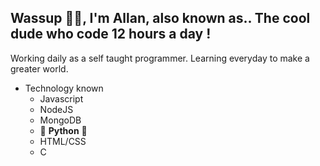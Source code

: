 ## **Wassup 👋🏼, I'm Allan, also known as.. The cool dude who code 12 hours a day !**

Working daily as a self taught programmer. Learning everyday to make a greater world.

* Technology known
  * Javascript
  * NodeJS
  * MongoDB
  * :snake: **Python** :snake:
  * HTML/CSS
  * C
